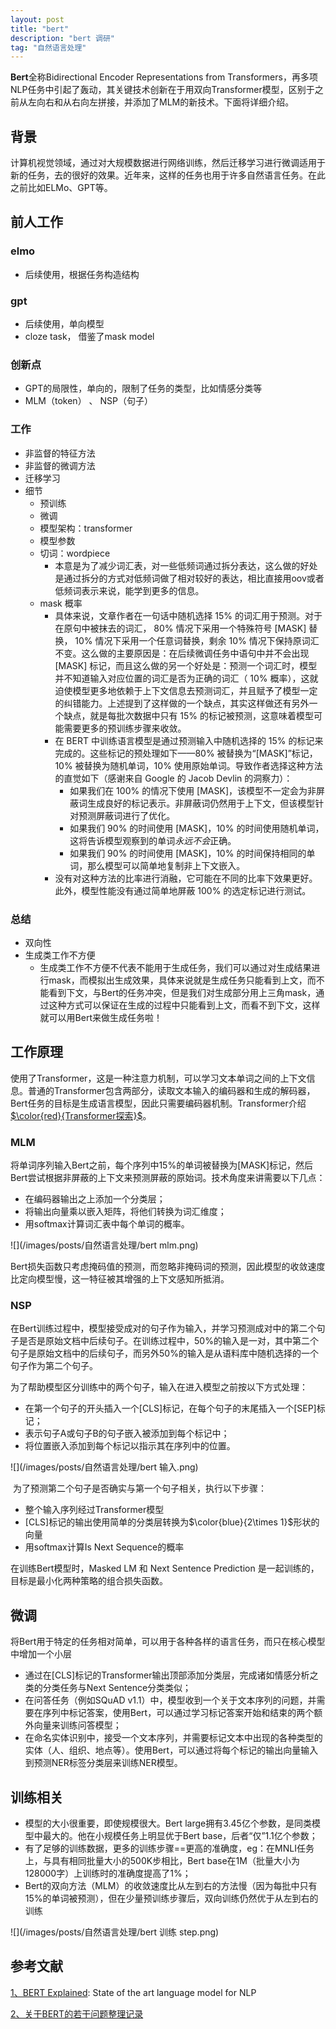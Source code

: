 ```yaml
---
layout: post
title: "bert"
description: "bert 调研"
tag: "自然语言处理"
---
```


<head>
    <script src="https://cdn.mathjax.org/mathjax/latest/MathJax.js?config=TeX-AMS-MML_HTMLorMML" type="text/javascript"></script>
    <script type="text/x-mathjax-config">
        MathJax.Hub.Config({
            tex2jax: {
            skipTags: ['script', 'noscript', 'style', 'textarea', 'pre'],
            inlineMath: [['$','$']]
            }
        });
    </script>
</head>

**Bert**全称Bidirectional Encoder Representations from Transformers，再多项NLP任务中引起了轰动，其关键技术创新在于用双向Transformer模型，区别于之前从左向右和从右向左拼接，并添加了MLM的新技术。下面将详细介绍。

## 背景

​	计算机视觉领域，通过对大规模数据进行网络训练，然后迁移学习进行微调适用于新的任务，去的很好的效果。近年来，这样的任务也用于许多自然语言任务。在此之前比如ELMo、GPT等。

## 前人工作

### elmo

+ 后续使用，根据任务构造结构

### gpt

+ 后续使用，单向模型
+ cloze task， 借鉴了mask model

### 创新点

+ GPT的局限性，单向的，限制了任务的类型，比如情感分类等
+ MLM（token） 、 NSP（句子）

### 工作

+ 非监督的特征方法
+ 非监督的微调方法
+ 迁移学习
+ 细节
  + 预训练
  + 微调
  + 模型架构：transformer
  + 模型参数 
  + 切词：wordpiece
    + 本意是为了减少词汇表，对一些低频词通过拆分表达，这么做的好处是通过拆分的方式对低频词做了相对较好的表达，相比直接用oov或者低频词表示来说，能学到更多的信息。
  + mask 概率
    +  具体来说，文章作者在一句话中随机选择 15% 的词汇用于预测。对于在原句中被抹去的词汇， 80% 情况下采用一个特殊符号 [MASK] 替换， 10% 情况下采用一个任意词替换，剩余 10% 情况下保持原词汇不变。这么做的主要原因是：在后续微调任务中语句中并不会出现 [MASK] 标记，而且这么做的另一个好处是：预测一个词汇时，模型并不知道输入对应位置的词汇是否为正确的词汇（ 10% 概率），这就迫使模型更多地依赖于上下文信息去预测词汇，并且赋予了模型一定的纠错能力。上述提到了这样做的一个缺点，其实这样做还有另外一个缺点，就是每批次数据中只有 15% 的标记被预测，这意味着模型可能需要更多的预训练步骤来收敛。 
    + 在 BERT 中训练语言模型是通过预测输入中随机选择的 15% 的标记来完成的。这些标记的预处理如下——80% 被替换为“[MASK]”标记，10% 被替换为随机单词，10% 使用原始单词。导致作者选择这种方法的直觉如下（感谢来自 Google 的 Jacob Devlin 的洞察力）：
      - 如果我们在 100% 的情况下使用 [MASK]，该模型不一定会为非屏蔽词生成良好的标记表示。非屏蔽词仍然用于上下文，但该模型针对预测屏蔽词进行了优化。
      - 如果我们 90% 的时间使用 [MASK]，10% 的时间使用随机单词，这将告诉模型观察到的单词*永远不会*正确。
      - 如果我们 90% 的时间使用 [MASK]，10% 的时间保持相同的单词，那么模型可以简单地复制非上下文嵌入。
    + 没有对这种方法的比率进行消融，它可能在不同的比率下效果更好。此外，模型性能没有通过简单地屏蔽 100% 的选定标记进行测试。

### 总结

+ 双向性
+ 生成类工作不方便
  + 生成类工作不方便不代表不能用于生成任务，我们可以通过对生成结果进行mask，而模拟出生成效果，具体来说就是生成任务只能看到上文，而不能看到下文，与Bert的任务冲突，但是我们对生成部分用上三角mask，通过这种方式可以保证在生成的过程中只能看到上文，而看不到下文，这样就可以用Bert来做生成任务啦！

## 工作原理

​	使用了Transformer，这是一种注意力机制，可以学习文本单词之间的上下文信息。普通的Transformer包含两部分，读取文本输入的编码器和生成的解码器，Bert任务的目标是生成语言模型，因此只需要编码器机制。Transformer介绍[$\color{red}{Transformer探索}$](https://monkeytb.github.io/2021/12/Transformer/)。

### MLM

​	将单词序列输入Bert之前，每个序列中15%的单词被替换为[MASK]标记，然后Bert尝试根据非屏蔽的上下文来预测屏蔽的原始词。技术角度来讲需要以下几点：

+ 在编码器输出之上添加一个分类层；
+ 将输出向量乘以嵌入矩阵，将他们转换为词汇维度；
+ 用softmax计算词汇表中每个单词的概率。

![](/images/posts/自然语言处理/bert mlm.png)

​	Bert损失函数只考虑掩码值的预测，而忽略非掩码词的预测，因此模型的收敛速度比定向模型慢，这一特征被其增强的上下文感知所抵消。

### NSP

​	在Bert训练过程中，模型接受成对的句子作为输入，并学习预测成对中的第二个句子是否是原始文档中后续句子。在训练过程中，50%的输入是一对，其中第二个句子是原始文档中的后续句子，而另外50%的输入是从语料库中随机选择的一个句子作为第二个句子。

​	为了帮助模型区分训练中的两个句子，输入在进入模型之前按以下方式处理：

+ 在第一个句子的开头插入一个[CLS]标记，在每个句子的末尾插入一个[SEP]标记；
+ 表示句子A或句子B的句子嵌入被添加到每个标记中；
+ 将位置嵌入添加到每个标记以指示其在序列中的位置。

![](/images/posts/自然语言处理/bert 输入.png)

​	为了预测第二个句子是否确实与第一个句子相关，执行以下步骤：

+ 整个输入序列经过Transformer模型
+ [CLS]标记的输出使用简单的分类层转换为$\color{blue}{2\times 1}$形状的向量
+ 用softmax计算Is Next Sequence的概率

在训练Bert模型时，Masked LM 和 Next Sentence Prediction 是一起训练的，目标是最小化两种策略的组合损失函数。

## 微调

​	将Bert用于特定的任务相对简单，可以用于各种各样的语言任务，而只在核心模型中增加一个小层

+ 通过在[CLS]标记的Transformer输出顶部添加分类层，完成诸如情感分析之类的分类任务与Next Sentence分类类似；
+ 在问答任务（例如SQuAD v1.1）中，模型收到一个关于文本序列的问题，并需要在序列中标记答案，使用Bert，可以通过学习标记答案开始和结束的两个额外向量来训练问答模型；
+ 在命名实体识别中，接受一个文本序列，并需要标记文本中出现的各种类型的实体（人、组织、地点等）。使用Bert，可以通过将每个标记的输出向量输入到预测NER标签分类层来训练NER模型。

## 训练相关

+ 模型的大小很重要，即使规模很大。Bert large拥有3.45亿个参数，是同类模型中最大的。他在小规模任务上明显优于Bert base，后者“仅”1.1亿个参数；
+ 有了足够的训练数据，更多的训练步骤==更高的准确度，eg：在MNLI任务上，与具有相同批量大小的500K步相比，Bert base在1M（批量大小为128000字）上训练时的准确度提高了1%；
+ Bert的双向方法（MLM）的收敛速度比从左到右的方法慢（因为每批中只有15%的单词被预测），但在少量预训练步骤后，双向训练仍然优于从左到右的训练

![](/images/posts/自然语言处理/bert 训练 step.png)



## 参考文献

[1、BERT Explained](https://www.lyrn.ai/2018/11/07/explained-bert-state-of-the-art-language-model-for-nlp/): State of the art language model for NLP

[2、关于BERT的若干问题整理记录](https://zhuanlan.zhihu.com/p/95594311)

